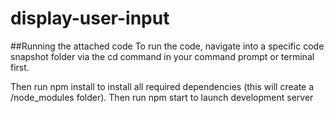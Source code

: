 # display-user-input
##Running the attached code
To run the code, navigate into a specific code snapshot folder via the cd command in your command prompt or terminal first.

Then run npm install to install all required dependencies (this will create a /node_modules folder).
Then run npm start to launch development server

